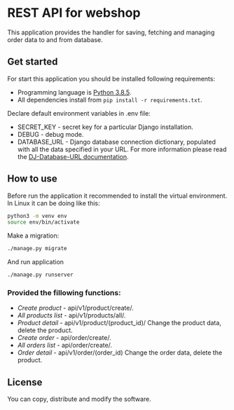 # REST API for webshop
This application provides the handler for saving, fetching and managing order data to and from database.

## Get started
For start this application you should be installed following requirements:
- Programming language is [Python 3.8.5](https://www.python.org/downloads/release/python-385/).
- All dependencies install from `pip install -r requirements.txt`.

Declare default environment variables in .env file:
- SECRET_KEY - secret key for a particular Django installation.
- DEBUG - debug mode.
- DATABASE_URL - Django database connection dictionary, populated with all the data specified in your URL. For more information please read the [DJ-Database-URL documentation](https://github.com/jacobian/dj-database-url).

## How to use
Before run the application it recommended to install the virtual environment. In Linux it can be doing like this:

```bash
python3 -m venv env
source env/bin/activate
```
Make a migration:

```bash
./manage.py migrate
```
And run application
```bash
./manage.py runserver
```
### Provided the fillowing functions:
- *Create product* - api/v1/product/create/.
- *All products list* - api/v1/products/all/.
- *Product detail* - api/v1/product/(product_id)/ Change the product data, delete the product.
- *Create order* - api/order/create/.
- *All orders list* - api/order/create/.
- *Order detail* - api/v1/order/(order_id) Change the order data, delete the product.

## License

You can copy, distribute and modify the software.


